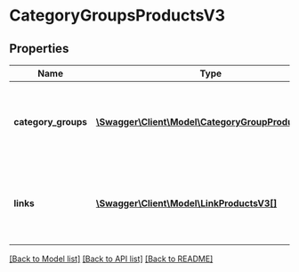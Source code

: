 # CategoryGroupsProductsV3

## Properties
Name | Type | Description | Notes
------------ | ------------- | ------------- | -------------
**category_groups** | [**\Swagger\Client\Model\CategoryGroupProductsV3[]**](CategoryGroupProductsV3.md) | a list of the category groups defined on the OTTO market place. | [optional] 
**links** | [**\Swagger\Client\Model\LinkProductsV3[]**](LinkProductsV3.md) | a list of links that can be used for pagination (among others). | [optional] 

[[Back to Model list]](../../README.md#documentation-for-models) [[Back to API list]](../../README.md#documentation-for-api-endpoints) [[Back to README]](../../README.md)


